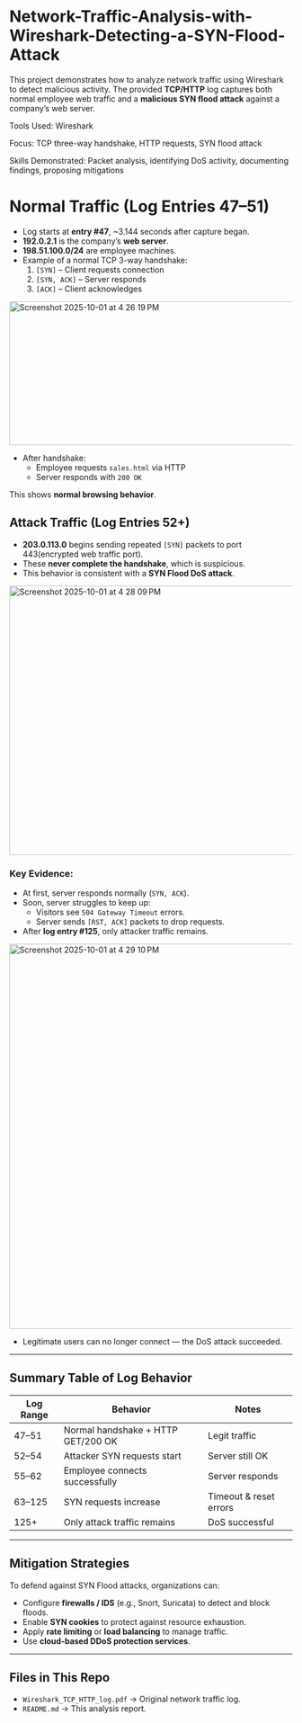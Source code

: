 # Network-Traffic-Analysis-with-Wireshark-Detecting-a-SYN-Flood-Attack

This project demonstrates how to analyze network traffic using Wireshark to detect malicious activity.
The provided **TCP/HTTP** log captures both normal employee web traffic and a **malicious SYN flood attack** against a company’s web server.

Tools Used: Wireshark

Focus: TCP three-way handshake, HTTP requests, SYN flood attack

Skills Demonstrated: Packet analysis, identifying DoS activity, documenting findings, proposing mitigations

# Normal Traffic (Log Entries 47–51)
- Log starts at **entry #47**, ~3.144 seconds after capture began.  
- **192.0.2.1** is the company’s **web server**.  
- **198.51.100.0/24** are employee machines.  
- Example of a normal TCP 3-way handshake:  
  1. `[SYN]` – Client requests connection  
  2. `[SYN, ACK]` – Server responds  
  3. `[ACK]` – Client acknowledges
 
<img width="658" height="256" alt="Screenshot 2025-10-01 at 4 26 19 PM" src="https://github.com/user-attachments/assets/f6788f40-4699-48fd-b16f-41ae70c17503" />
 
- After handshake:  
  - Employee requests `sales.html` via HTTP  
  - Server responds with `200 OK`  

This shows **normal browsing behavior**.

## Attack Traffic (Log Entries 52+)
- **203.0.113.0** begins sending repeated `[SYN]` packets to port 443(encrypted web traffic port).  
- These **never complete the handshake**, which is suspicious.  
- This behavior is consistent with a **SYN Flood DoS attack**.

<img width="655" height="479" alt="Screenshot 2025-10-01 at 4 28 09 PM" src="https://github.com/user-attachments/assets/66dcdb43-e443-4847-a754-a1901cfa1866" />


### Key Evidence:
- At first, server responds normally (`SYN, ACK`).  
- Soon, server struggles to keep up:  
  - Visitors see `504 Gateway Timeout` errors.  
  - Server sends `[RST, ACK]` packets to drop requests.  
- After **log entry #125**, only attacker traffic remains.

<img width="637" height="685" alt="Screenshot 2025-10-01 at 4 29 10 PM" src="https://github.com/user-attachments/assets/a9aef186-ba8a-44df-bbb7-72132fda5a43" />

- Legitimate users can no longer connect — the DoS attack succeeded.

---

## Summary Table of Log Behavior

| Log Range | Behavior | Notes |
|-----------|----------|-------|
| 47–51     | Normal handshake + HTTP GET/200 OK | Legit traffic |
| 52–54     | Attacker SYN requests start | Server still OK |
| 55–62     | Employee connects successfully | Server responds |
| 63–125    | SYN requests increase | Timeout & reset errors |
| 125+      | Only attack traffic remains | DoS successful |

---

## Mitigation Strategies
To defend against SYN Flood attacks, organizations can:  
- Configure **firewalls / IDS** (e.g., Snort, Suricata) to detect and block floods.  
- Enable **SYN cookies** to protect against resource exhaustion.  
- Apply **rate limiting** or **load balancing** to manage traffic.  
- Use **cloud-based DDoS protection services**.  

---

## Files in This Repo
- `Wireshark_TCP_HTTP_log.pdf` → Original network traffic log.  
- `README.md` → This analysis report.  
